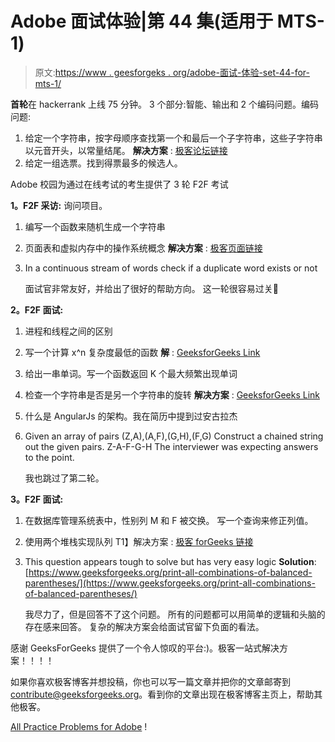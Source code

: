 # Adobe 面试体验|第 44 集(适用于 MTS-1)

> 原文:[https://www . geesforgeks . org/adobe-面试-体验-set-44-for-mts-1/](https://www.geeksforgeeks.org/adobe-interview-experience-set-44-for-mts-1/)

**首轮**在 hackerrank 上线 75 分钟。
3 个部分:智能、输出和 2 个编码问题。编码问题:

1.  给定一个字符串，按字母顺序查找第一个和最后一个子字符串，这些子字符串以元音开头，以常量结尾。
    **解决方案** : [极客论坛链接](https://www.geeksforgeeks.org/subsequences-string-start-vowel-end-consonant/)
2.  给定一组选票。找到得票最多的候选人。

Adobe 校园为通过在线考试的考生提供了 3 轮 F2F 考试

**1。F2F 采访:**
询问项目。

1.  编写一个函数来随机生成一个字符串
2.  页面表和虚拟内存中的操作系统概念
    **解决方案** : [极客页面链接](https://www.geeksforgeeks.org/virtual-memory-operating-systems/)
3.  In a continuous stream of words check if a duplicate word exists or not

    面试官非常友好，并给出了很好的帮助方向。
    这一轮很容易过关🙂

**2。F2F 面试:**

1.  进程和线程之间的区别
2.  写一个计算 x^n 复杂度最低的函数
    **解** : [GeeksforGeeks Link](https://www.geeksforgeeks.org/write-a-c-program-to-calculate-powxn/)
3.  给出一串单词。写一个函数返回 K 个最大频繁出现单词
4.  检查一个字符串是否是另一个字符串的旋转
    **解决方案** : [GeeksforGeeks Link](https://www.geeksforgeeks.org/a-program-to-check-if-strings-are-rotations-of-each-other/)
5.  什么是 AngularJs 的架构。我在简历中提到过安古拉杰
6.  Given an array of pairs (Z,A),(A,F),(G,H),(F,G)
    Construct a chained string out the given pairs. Z-A-F-G-H
    The interviewer was expecting answers to the point.

    我也跳过了第二轮。

**3。F2F 面试:**

1.  在数据库管理系统表中，性别列 M 和 F 被交换。
    写一个查询来修正列值。
2.  使用两个堆栈实现队列
    T1】解决方案 : [极客 forGeeks 链接](https://www.geeksforgeeks.org/queue-using-stacks/)
3.  This question appears tough to solve but has very easy logic
    **Solution**: [https://www.geeksforgeeks.org/print-all-combinations-of-balanced-parentheses/](https://www.geeksforgeeks.org/print-all-combinations-of-balanced-parentheses/)

    我尽力了，但是回答不了这个问题。
    所有的问题都可以用简单的逻辑和头脑的存在感来回答。
    复杂的解决方案会给面试官留下负面的看法。

感谢 GeeksForGeeks 提供了一个令人惊叹的平台:)。极客一站式解决方案！！！！

如果你喜欢极客博客并想投稿，你也可以写一篇文章并把你的文章邮寄到 contribute@geeksforgeeks.org。看到你的文章出现在极客博客主页上，帮助其他极客。

[All Practice Problems for Adobe](https://practice.geeksforgeeks.org/company/Adobe/) !